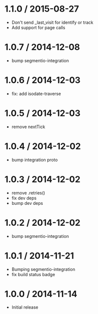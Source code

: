 
1.1.0 / 2015-08-27
==================

  * Don't send _last_visit for identify or track
  * Add support for page calls

1.0.7 / 2014-12-08
==================

 * bump segmentio-integration

1.0.6 / 2014-12-03
==================

  * fix: add isodate-traverse

1.0.5 / 2014-12-03
==================

  * remove nextTick

1.0.4 / 2014-12-02
==================

 * bump integration proto

1.0.3 / 2014-12-02
==================

 * remove .retries()
 * fix dev deps
 * bump dev deps

1.0.2 / 2014-12-02
==================

 * bump segmentio-integration

1.0.1 / 2014-11-21
==================

 * Bumping segmentio-integration
 * fix build status badge

1.0.0 / 2014-11-14
==================

  * Initial release
